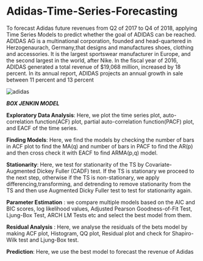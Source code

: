 # Adidas-Time-Series-Forecasting
To forecast Adidas future revenues from Q2 of 2017 to Q4 of 2018, applying Time Series Models to predict whether the goal of ADIDAS can be reached.
ADIDAS AG is a multinational corporation, founded and head-quartered in Herzogenaurach, Germany,that designs and manufactures shoes, clothing and accessories. It is the largest sportswear manufacturer in Europe, and the second largest in the world, after Nike. 
In the fiscal year of 2016, ADIDAS generated a total revenue of $19,068 million, increased by 18 percent. In its annual report, ADIDAS projects an annual growth in sale between 11 percent and 13 percent


![adidas](https://user-images.githubusercontent.com/52907100/170199344-c4ee88ee-9db5-4d5f-87d9-ebb8a80d4756.jpg)


***BOX JENKIN MODEL***


**Exploratory Data Analysis**: Here, we plot the time series plot, auto-correlation function(ACF) plot, partial auto-correlation function(PACF) plot, and EACF of the time series. 

**Finding Models**: Here, we find the models by checking the number of bars in ACF plot to find the MA(q) and number of bars in PACF to find the AR(p) and then cross check it with EACF to find ARMA(p,q) model.

**Stationarity**: Here, we test for stationarity of the TS by Covariate-Augmented Dickey Fuller (CADF) test. If the TS is stationary we proceed to the next step, otherwise if the TS is non-stationary, we apply differencing,transforming, and detrending to remove stationarity from the TS and then use Augmented Dicky Fuller test to test for stationarity again.

**Parameter Estimation** : we compare multiple models based on the AIC and BIC scores, log likelihood values, Adjusted Pearson Goodness-of-Fit Test, Ljung-Box Test, ARCH LM Tests etc and select the best model from them.

**Residual Analysis** : Here, we analyse the residuals of the bets model by making ACF plot, Histogram, QQ plot, Residual plot and check for Shapiro-Wilk test and Ljung-Box test.

**Prediction**: Here, we use the best model to forecast the revenue of Adidas
